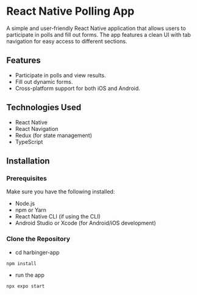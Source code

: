 # React Native Polling App

A simple and user-friendly React Native application that allows users to participate in polls and fill out forms. The app features a clean UI with tab navigation for easy access to different sections.

## Features

- Participate in polls and view results.
- Fill out dynamic forms.
- Cross-platform support for both iOS and Android.

## Technologies Used

- React Native
- React Navigation
- Redux (for state management)
- TypeScript

## Installation

### Prerequisites

Make sure you have the following installed:

- Node.js
- npm or Yarn
- React Native CLI (if using the CLI)
- Android Studio or Xcode (for Android/iOS development)

### Clone the Repository
* cd harbinger-app
```
npm install
```
* run the app
```
npx expo start
```